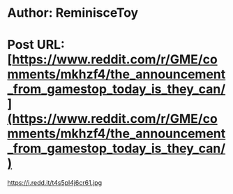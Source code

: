 # Author: ReminisceToy
# Post URL: [https://www.reddit.com/r/GME/comments/mkhzf4/the_announcement_from_gamestop_today_is_they_can/](https://www.reddit.com/r/GME/comments/mkhzf4/the_announcement_from_gamestop_today_is_they_can/)


https://i.redd.it/t4s5pl4j6cr61.jpg